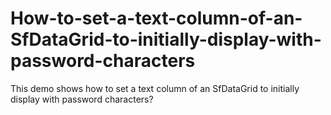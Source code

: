 # How-to-set-a-text-column-of-an-SfDataGrid-to-initially-display-with-password-characters
This demo shows how to set a text column of an SfDataGrid to initially display with password characters? 
